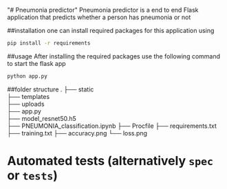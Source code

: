 "# Pneumonia predictor"
Pneumonia predictor is a end to end Flask application that predicts whether a person has pneumonia or not

##installation
one can install required packages for this application using 
```bash
pip install -r requirements
```

##usage
After installing the required packages use the following command to start the flask app
```bash
python app.py
```

##folder structure
.
├── static  
├── templates                           
├── uploads                             
├── app.py                              
├── model_resnet50.h5                   
├── PNEUMONIA_classification.ipynb
├── Procfile
├── requirements.txt
├── training.txt
├── accuracy.png
└── loss.png
# Automated tests (alternatively `spec` or `tests`)

